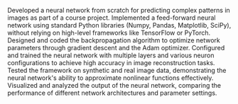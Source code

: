Developed a neural network from scratch for predicting complex patterns in images as part of a course project.
Implemented a feed-forward neural network using standard Python libraries (Numpy, Pandas, Matplotlib, SciPy), without relying on high-level frameworks like TensorFlow or PyTorch.
Designed and coded the backpropagation algorithm to optimize network parameters through gradient descent and the Adam optimizer.
Configured and trained the neural network with multiple layers and various neuron configurations to achieve high accuracy in image reconstruction tasks.
Tested the framework on synthetic and real image data, demonstrating the neural network's ability to approximate nonlinear functions effectively.
Visualized and analyzed the output of the neural network, comparing the performance of different network architectures and parameter settings.
